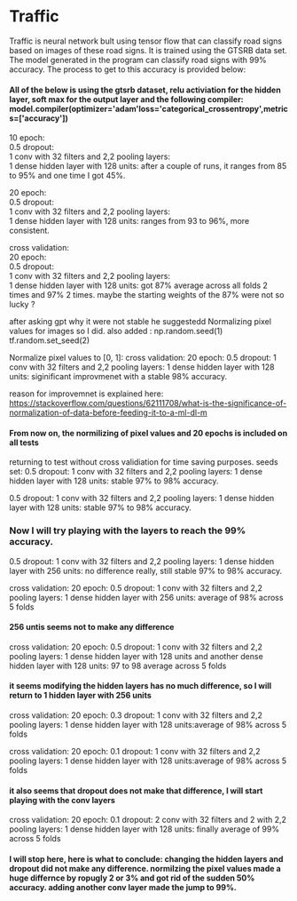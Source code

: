 # Traffic
Traffic is neural network bult using tensor flow that can classify road signs based on images of these road signs. It is trained using the GTSRB data set. <br>
The model generated in the program can classify road signs with 99% accuracy. The process to get to this accuracy is provided below:

#### All of the below is using the gtsrb dataset, relu activiation for the hidden layer, soft max for the output layer and the following compiler: model.compiler(optimizer='adam'loss='categorical_crossentropy',metrics=['accuracy'])

10 epoch:<br>
    0.5 dropout:<br>
        1 conv with 32 filters and 2,2 pooling layers:<br>
            1 dense hidden layer with 128 units: after a couple of runs, it ranges from 85 to 95% and one time I got 45%.<br> 

20 epoch:<br>
    0.5 dropout:<br>
        1 conv with 32 filters and 2,2 pooling layers:<br>
            1 dense hidden layer with 128 units: ranges from 93 to 96%, more consistent.<br>

cross validation:<br>
    20 epoch:<br>
        0.5 dropout:<br>
            1 conv with 32 filters and 2,2 pooling layers:<br>
                1 dense hidden layer with 128 units: got 87% average across all folds 2 times and 97% 2 times. maybe the starting weights of the 87% were not so lucky ?<br>

after asking gpt why it were not stable he suggestedd Normalizing pixel values for images so I did.
also added : np.random.seed(1) tf.random.set_seed(2)

Normalize pixel values to [0, 1]:
    cross validation:
        20 epoch:
            0.5 dropout:
                1 conv with 32 filters and 2,2 pooling layers:
                    1 dense hidden layer with 128 units: siginificant improvmenet with a stable 98% accuracy. 

reason for improvemnet is explained here: https://stackoverflow.com/questions/62111708/what-is-the-significance-of-normalization-of-data-before-feeding-it-to-a-ml-dl-m

#### From now on, the normilizing of pixel values and 20 epochs is included on all tests 

returning to test without cross validiation for time saving purposes.
seeds set:
        0.5 dropout:
            1 conv with 32 filters and 2,2 pooling layers:
                1 dense hidden layer with 128 units: stable 97% to 98% accuracy.

0.5 dropout:
    1 conv with 32 filters and 2,2 pooling layers:
        1 dense hidden layer with 128 units: stable 97% to 98% accuracy.

### Now I will try playing with the layers to reach the 99% accuracy.

0.5 dropout:
    1 conv with 32 filters and 2,2 pooling layers:
        1 dense hidden layer with 256 units: no difference really, still stable 97% to 98% accuracy.

cross validation:
        20 epoch:
            0.5 dropout:
                1 conv with 32 filters and 2,2 pooling layers:
                    1 dense hidden layer with 256 units: average of 98% across 5 folds

#### 256 untis seems not to make any difference

cross validation:
        20 epoch:
            0.5 dropout:
                1 conv with 32 filters and 2,2 pooling layers:
                    1 dense hidden layer with 128 units
                    and another dense hidden layer with 128 units: 97 to 98 average across 5 folds

#### it seems modifying the hidden layers has no much difference, so I will return to 1 hidden layer with 256 units

cross validation:
        20 epoch:
            0.3 dropout:
                1 conv with 32 filters and 2,2 pooling layers:
                    1 dense hidden layer with 128 units:average of 98% across 5 folds

cross validation:
        20 epoch:
            0.1 dropout:
                1 conv with 32 filters and 2,2 pooling layers:
                    1 dense hidden layer with 128 units:average of 98% across 5 folds

#### it also seems that dropout does not make that difference, I will start playing with the conv layers

cross validation:
        20 epoch:
            0.1 dropout:
                2 conv with 32 filters and 2 with 2,2 pooling layers:
                    1 dense hidden layer with 128 units: finally average of 99% across 5 folds

#### I will stop here, here is what to conclude: changing the hidden layers and dropout did not make any difference. normilzing the pixel values made a huge differnce by ropugly 2 or 3% and got rid of the sudden 50% accuracy. adding another conv layer made the jump to 99%.
                
    











